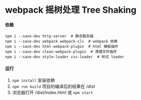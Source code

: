# webpack 摇树处理 Tree Shaking

#### 依赖
```
npm i --save-dev http-server  # 静态服务器
npm i --save-dev webpack webpack-cli  # webpack 依赖
npm i --save-dev html-webpack-plugin  # html 模板插件
npm i --save-dev clean-webpack-plugin  # 清理文件插件
npm i --save-dev style-loader css-loader  # 样式 loader
```

#### 运行
1. ``` npm install ``` 安装依赖 
1. ``` npm run build ``` 项目的编译后的结果在 /dist 
2. 浏览器打开 /dist/index.html 或 ```npm start```

